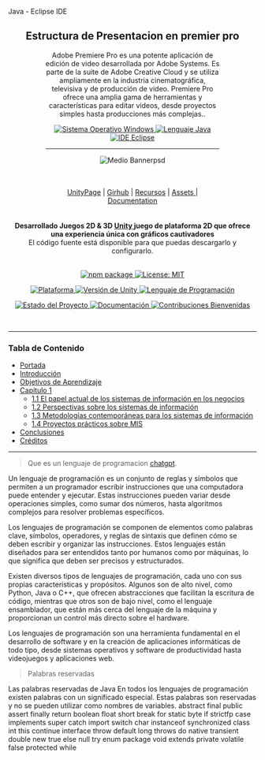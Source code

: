 ﻿Java - Eclipse IDE

<p align="center">  
  <h2 align="center"> Estructura de Presentacion en premier pro  </h2>

<p/>
<div class="slider-container" style="width: 70%; margin: auto;">


<p align="center">
Adobe Premiere Pro es una potente aplicación de edición de video desarrollada por Adobe Systems. Es parte de la suite de Adobe Creative Cloud y se utiliza ampliamente en la industria cinematográfica, televisiva y de producción de video. Premiere Pro ofrece una amplia gama de herramientas y características para editar videos, desde proyectos simples hasta producciones más complejas..</p>



<p align="center">
   <a href="#">
       <img src="https://img.shields.io/badge/Sistema%20Operativo-Windows-blue?style=for-the-badge&logo=windows" alt="Sistema Operativo Windows">
    </a>
        <a href="#">
           <img src="https://img.shields.io/badge/Lenguaje-Java-red?style=for-the-badge&logo=java" alt="Lenguaje Java">
    </a>
    <a href="#">
          <img src="https://img.shields.io/badge/IDE-Eclipse-purple?style=for-the-badge&logo=eclipse" alt="IDE Eclipse">
    </a>
</p>

---




<div align="center">

![Medio Bannerpsd](https://github.com/cano696969/Curso-JavaEclipse/assets/158393938/78b08569-a68f-4590-b13e-a117d52c396a)


</div>


    
</a>

<br/>
<br/>

<div align="center">
    <a href="https://unity.com/games">UnityPage</a> |
    <a href="https://github.com/Unity-Technologies">Girhub</a> |
    <a href="https://unity.com/es/education/distance-learning/">Recursos</a> |
    <a href="https://assetstore.unity.com/">Assets </a> |
    <a href="https://docs.unity3d.com/ScriptReference/index.html">Documentation</a>
</div>
</div>

<br/>
<br/>



<div align="center"><strong>Desarrollado Juegos  2D & 3D <a href="https://reactjs.org/">Unity </a> juego de plataforma 2D que ofrece una experiencia única con gráficos cautivadores</strong><br>El código fuente está disponible para que puedas descargarlo y configurarlo.




<br />
<br />

</div>



<p align="center">
  <a href="https://www.npmjs.com/package/com.rmc.rmc-core">
    <img src="https://img.shields.io/npm/v/com.rmc.rmc-core" alt="npm package">
  </a>
  <a href="https://opensource.org/licenses/MIT">
    <img src="https://img.shields.io/badge/License-MIT-green.svg" alt="License: MIT">
  </a>
</p>

<p align="center">
  <a href="https://unity.com/">
    <img src="https://img.shields.io/badge/Plataforma-Unity-green" alt="Plataforma">
  </a>
  <a href="https://unity.com/">
    <img src="https://img.shields.io/badge/Unity-2019.4%2B-blue" alt="Versión de Unity">
  </a>
  <a href="https://docs.microsoft.com/en-us/dotnet/csharp/">
    <img src="https://img.shields.io/badge/Lenguaje-C%23-blue" alt="Lenguaje de Programación">
  </a>
</p>

<p align="center">
  <a href="https://github.com/tuusuario/tuproyecto">
    <img src="https://img.shields.io/badge/Estado-Estable-brightgreen" alt="Estado del Proyecto">
  </a>
  <a href="https://github.com/tuusuario/tuproyecto/docs">
    <img src="https://img.shields.io/badge/Documentaci%C3%B3n-S%C3%AD-blue" alt="Documentación">
  </a>
  <a href="https://github.com/tuusuario/tuproyecto/blob/main/CONTRIBUTING.md">
    <img src="https://img.shields.io/badge/Contribuciones-Bienvenidas-brightgreen" alt="Contribuciones Bienvenidas">
  </a>
</p>


<div align="center">

</div>

</div>

<br/>


-----------


###  Tabla de Contenido 
- [Portada](#portada)
- [Introducción](#introducción)
- [Objetivos de Aprendizaje](#objetivos-de-aprendizaje)
- [Capítulo 1](#capítulo-1)
  - [1.1 El papel actual de los sistemas de información en los negocios](#11-el-papel-actual-de-los-sistemas-de-información-en-los-negocios)
  - [1.2 Perspectivas sobre los sistemas de información](#12-perspectivas-sobre-los-sistemas-de-información)
  - [1.3 Metodologías contemporáneas para los sistemas de información](#13-metodologías-contemporáneas-para-los-sistemas-de-información)
  - [1.4 Proyectos prácticos sobre MIS](#14-proyectos-prácticos-sobre-mis)
- [Conclusiones](#conclusiones)
- [Créditos](#créditos)


-----


> Que es un lenguaje de programacion [chatgpt](https://chat.openai.com/).

Un lenguaje de programación es un conjunto de reglas y símbolos que permiten a un programador escribir instrucciones que una computadora puede entender y ejecutar. Estas instrucciones pueden variar desde operaciones simples, como sumar dos números, hasta algoritmos complejos para resolver problemas específicos.

Los lenguajes de programación se componen de elementos como palabras clave, símbolos, operadores, y reglas de sintaxis que definen cómo se deben escribir y organizar las instrucciones. Estos lenguajes están diseñados para ser entendidos tanto por humanos como por máquinas, lo que significa que deben ser precisos y estructurados.

Existen diversos tipos de lenguajes de programación, cada uno con sus propias características y propósitos. Algunos son de alto nivel, como Python, Java o C++, que ofrecen abstracciones que facilitan la escritura de código, mientras que otros son de bajo nivel, como el lenguaje ensamblador, que están más cerca del lenguaje de la máquina y proporcionan un control más directo sobre el hardware.

Los lenguajes de programación son una herramienta fundamental en el desarrollo de software y en la creación de aplicaciones informáticas de todo tipo, desde sistemas operativos y software de productividad hasta videojuegos y aplicaciones web.



> Palabras reservadas


Las palabras reservadas de Java 
En todos los lenguajes de programación existen palabras con un significado 
especial. Estas palabras son reservadas y no se pueden utilizar como 
nombres de variables. 
abstract final public 
assert finally return 
boolean float short 
break for static 
byte if strictfp 
case implements super 
catch import switch 
char instanceof synchronized 
class int this 
continue interface throw 
default long throws 
do native transient 
double new true 
else null try 
enum package void 
extends private volatile 
false protected while
